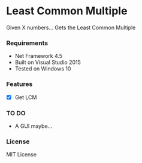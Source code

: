 # Least Common Multiple
Given X numbers... Gets the Least Common Multiple

### Requirements
* Net Framework 4.5
* Built on Visual Studio 2015
* Tested on Windows 10

### Features
- [x] Get LCM

### TO DO
- A GUI maybe...

### License
MIT License

